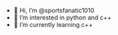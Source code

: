 - 👋 Hi, I’m @sportsfanatic1010
- 👀 I’m interested in python and c++
- 🌱 I’m currently learning c++

<!---
sportsfanatic1010/sportsfanatic1010 is a ✨ special ✨ repository because its `README.md` (this file) appears on your GitHub profile.
You can click the Preview link to take a look at your changes.
--->
